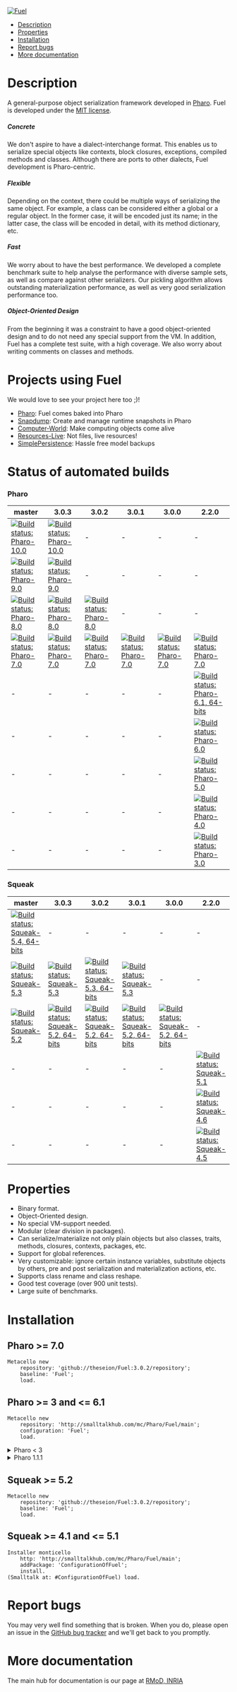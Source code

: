 [![Fuel](resources/logo-fuel-header.png)](http://rmod.inria.fr/web/software/Fuel)

- [Description](#description)
- [Properties](#properties)
- [Installation](#installation)
- [Report bugs](#report-bugs)
- [More documentation](#more-documentation)
# Description
A general-purpose object serialization framework developed in [Pharo](https://pharo.org). Fuel is developed under the [MIT license](http://www.opensource.org/licenses/mit-license.php).
##### Concrete
We don't aspire to have a dialect-interchange format. This enables us to serialize special objects like contexts, block closures, exceptions, compiled methods and classes. Although there are ports to other dialects, Fuel development is Pharo-centric.
##### Flexible
Depending on the context, there could be multiple ways of serializing the same object. For example, a class can be considered either a global or a regular object. In the former case, it will be encoded just its name; in the latter case, the class will be encoded in detail, with its method dictionary, etc.
##### Fast
We worry about to have the best performance. We developed a complete benchmark suite to help analyse the performance with diverse sample sets, as well as compare against other serializers. Our pickling algorithm allows outstanding materialization performance, as well as very good serialization performance too.
##### Object-Oriented Design
From the beginning it was a constraint to have a good object-oriented design and to do not need any special support from the VM. In addition, Fuel has a complete test suite, with a high coverage. We also worry about writing comments on classes and methods.

# Projects using Fuel
We would love to see your project here too ;)!
- [Pharo](http://pharo.org): Fuel comes baked into Pharo
- [Snapdump](https://github.com/zweidenker/snapdump): Create and manage runtime snapshots in Pharo
- [Computer-World](https://github.com/seandenigris/Computer-World): Make computing objects come alive
- [Resources-Live](https://github.com/seandenigris/Resources-Live): Not files, live resources!
- [SimplePersistence](https://github.com/seandenigris/Simple-Persistence): Hassle free model backups

# Status of automated builds
### Pharo
master | 3.0.3 | 3.0.2 | 3.0.1 | 3.0.0 | 2.2.0
------------ | ------------- | ------------ | ------------- | ------------ | -------------
[![Build status: Pharo-10.0](http://badges.herokuapp.com/travis/theseion/Fuel?branch=master&env=BUILD_NAME=Pharo64-10.0&label=10.0-alpha)](http://travis-ci.org/theseion/Fuel) | [![Build status: Pharo-10.0](http://badges.herokuapp.com/travis/theseion/Fuel?branch=3.0.3&env=BUILD_NAME=Pharo64-10.0&label=10.0-alpha)](http://travis-ci.org/theseion/Fuel) | - | - | - | - |
[![Build status: Pharo-9.0](http://badges.herokuapp.com/travis/theseion/Fuel?branch=master&env=BUILD_NAME=Pharo64-9.0&label=9.0)](http://travis-ci.org/theseion/Fuel) | [![Build status: Pharo-9.0](http://badges.herokuapp.com/travis/theseion/Fuel?branch=3.0.3&env=BUILD_NAME=Pharo64-9.0&label=9.0)](http://travis-ci.org/theseion/Fuel) | - | - | - | - |
[![Build status: Pharo-8.0](http://badges.herokuapp.com/travis/theseion/Fuel?branch=master&env=BUILD_NAME=Pharo64-8.0&label=8.0)](http://travis-ci.org/theseion/Fuel) | [![Build status: Pharo-8.0](http://badges.herokuapp.com/travis/theseion/Fuel?branch=3.0.3&env=BUILD_NAME=Pharo64-8.0&label=8.0)](http://travis-ci.org/theseion/Fuel) | [![Build status: Pharo-8.0](http://badges.herokuapp.com/travis/theseion/Fuel?branch=3.0.2&env=BUILD_NAME=Pharo64-8.0&label=8.0)](http://travis-ci.org/theseion/Fuel) | - | - | - |
[![Build status: Pharo-7.0](http://badges.herokuapp.com/travis/theseion/Fuel?branch=master&env=BUILD_NAME=Pharo64-7.0&label=7.0)](http://travis-ci.org/theseion/Fuel) | [![Build status: Pharo-7.0](http://badges.herokuapp.com/travis/theseion/Fuel?branch=master&env=BUILD_NAME=Pharo64-7.0&label=7.0)](http://travis-ci.org/theseion/Fuel) | [![Build status: Pharo-7.0](http://badges.herokuapp.com/travis/theseion/Fuel?branch=3.0.3&env=BUILD_NAME=Pharo64-7.0&label=7.0)](http://travis-ci.org/theseion/Fuel) | [![Build status: Pharo-7.0](http://badges.herokuapp.com/travis/theseion/Fuel?branch=3.0.0&env=BUILD_NAME=Pharo-7.0&label=7.0)](http://travis-ci.org/theseion/Fuel) | [![Build status: Pharo-7.0](http://badges.herokuapp.com/travis/theseion/Fuel?branch=3.0.1&env=BUILD_NAME=Pharo64-7.0&label=7.0)](http://travis-ci.org/theseion/Fuel) | [![Build status: Pharo-7.0](http://badges.herokuapp.com/travis/theseion/Fuel?branch=3.0.0&env=BUILD_NAME=Pharo-7.0&label=7.0)](http://travis-ci.org/theseion/Fuel) | [![Build status: Pharo-7.0](http://badges.herokuapp.com/travis/theseion/Fuel?branch=2.2.0&env=BUILD_NAME=Pharo-7.0&label=7.0)](http://travis-ci.org/theseion/Fuel)
- | - | - | - | - | [![Build status: Pharo-6.1, 64-bits](http://badges.herokuapp.com/travis/theseion/Fuel?branch=2.2.0&env=BUILD_NAME=Pharo-6.1-64&label=6.1,64-bits)](http://travis-ci.org/theseion/Fuel)
- | - | - | - | - | [![Build status: Pharo-6.0](http://badges.herokuapp.com/travis/theseion/Fuel?branch=2.2.0&env=BUILD_NAME=Pharo-6.0&label=6.0)](http://travis-ci.org/theseion/Fuel)
- | - | - | - | - | [![Build status: Pharo-5.0](http://badges.herokuapp.com/travis/theseion/Fuel?branch=2.2.0&env=BUILD_NAME=Pharo-5.0&label=5.0)](http://travis-ci.org/theseion/Fuel)
- | - | - | - | - | [![Build status: Pharo-4.0](http://badges.herokuapp.com/travis/theseion/Fuel?branch=2.2.0&env=BUILD_NAME=Pharo-4.0&label=4.0)](http://travis-ci.org/theseion/Fuel)
- | - | - | - | - | [![Build status: Pharo-3.0](http://badges.herokuapp.com/travis/theseion/Fuel?branch=2.2.0&env=BUILD_NAME=Pharo-3.0&label=3.0)](http://travis-ci.org/theseion/Fuel)

### Squeak
master | 3.0.3 | 3.0.2 | 3.0.1 | 3.0.0 | 2.2.0
------------ | ------------- | ------------ | ------------- | ------------ | -------------
[![Build status: Squeak-5.4, 64-bits](http://badges.herokuapp.com/travis/theseion/Fuel?branch=master&env=BUILD_NAME=Squeak64-5.4&label=5.4-alpha)](http://travis-ci.org/theseion/Fuel) | - | - | - | - | - |
[![Build status: Squeak-5.3](http://badges.herokuapp.com/travis/theseion/Fuel?branch=master&env=BUILD_NAME=Squeak64-5.3&label=5.3)](http://travis-ci.org/theseion/Fuel) | [![Build status: Squeak-5.3](http://badges.herokuapp.com/travis/theseion/Fuel?branch=3.0.3&env=BUILD_NAME=Squeak64-5.3&label=5.3)](http://travis-ci.org/theseion/Fuel) | [![Build status: Squeak-5.3, 64-bits](http://badges.herokuapp.com/travis/theseion/Fuel?branch=3.0.2&env=BUILD_NAME=Squeak64-5.3&label=5.3)](http://travis-ci.org/theseion/Fuel) | [![Build status: Squeak-5.3](http://badges.herokuapp.com/travis/theseion/Fuel?branch=3.0.1&env=BUILD_NAME=Squeak64-5.3&label=5.3)](http://travis-ci.org/theseion/Fuel) | - | - |
[![Build status: Squeak-5.2](http://badges.herokuapp.com/travis/theseion/Fuel?branch=master&env=BUILD_NAME=Squeak64-5.2&label=5.2)](http://travis-ci.org/theseion/Fuel) | [![Build status: Squeak-5.2, 64-bits](http://badges.herokuapp.com/travis/theseion/Fuel?branch=3.0.3&env=BUILD_NAME=Squeak64-5.2&label=5.2)](http://travis-ci.org/theseion/Fuel) | [![Build status: Squeak-5.2, 64-bits](http://badges.herokuapp.com/travis/theseion/Fuel?branch=3.0.2&env=BUILD_NAME=Squeak64-5.2&label=5.2)](http://travis-ci.org/theseion/Fuel) | [![Build status: Squeak-5.2, 64-bits](http://badges.herokuapp.com/travis/theseion/Fuel?branch=3.0.1&env=BUILD_NAME=Squeak64-5.2&label=5.2)](http://travis-ci.org/theseion/Fuel) | [![Build status: Squeak-5.2, 64-bits](http://badges.herokuapp.com/travis/theseion/Fuel?branch=3.0.0&env=BUILD_NAME=Squeak-5.2&label=5.2)](http://travis-ci.org/theseion/Fuel) | - |
- | - | - | - | - | [![Build status: Squeak-5.1](http://badges.herokuapp.com/travis/theseion/Fuel?branch=2.2.0&env=BUILD_NAME=Squeak-5.1&label=5.1)](http://travis-ci.org/theseion/Fuel)
- | - | - | - | - | [![Build status: Squeak-4.6](http://badges.herokuapp.com/travis/theseion/Fuel?branch=2.2.0&env=BUILD_NAME=Squeak-4.6&label=4.6)](http://travis-ci.org/theseion/Fuel)
- | - | - | - | - | [![Build status: Squeak-4.5](http://badges.herokuapp.com/travis/theseion/Fuel?branch=2.2.0&env=BUILD_NAME=Squeak-4.5&label=4.5)](http://travis-ci.org/theseion/Fuel)

# Properties
- Binary format.
- Object-Oriented design.
- No special VM-support needed.
- Modular (clear division in packages).
- Can serialize/materialize not only plain objects but also classes, traits, methods, closures, contexts, packages, etc.
- Support for global references.
- Very customizable: ignore certain instance variables, substitute objects by others, pre and post serialization and materialization actions, etc.
- Supports class rename and class reshape.
- Good test coverage (over 900 unit tests).
- Large suite of benchmarks.


# Installation

## Pharo >= 7.0
```smalltalk
Metacello new
    repository: 'github://theseion/Fuel:3.0.2/repository';
    baseline: 'Fuel';
    load.
```

## Pharo >= 3 and <= 6.1
```smalltalk
Metacello new
    repository: 'http://smalltalkhub.com/mc/Pharo/Fuel/main';
    configuration: 'Fuel';
    load.
```

<details>
  <summary>Pharo < 3</summary>

```smalltalk
Gofer new
    url: 'http://smalltalkhub.com/mc/Pharo/Fuel/main';
    package: 'ConfigurationOfFuel';
    load.
(Smalltalk at: #ConfigurationOfFuel) load.
```
</details>

<details>
  <summary>Pharo 1.1.1</summary>
  
```smalltalk
Gofer new
    url: 'http://smalltalkhub.com/mc/Pharo/Fuel/main';
    package: 'ConfigurationOfFuel';
    load.
(Smalltalk at: #ConfigurationOfFuel) project load: '1.9.4'.
```
</details>

## Squeak >= 5.2
```smalltalk
Metacello new
    repository: 'github://theseion/Fuel:3.0.2/repository';
    baseline: 'Fuel';
    load.
```

## Squeak >= 4.1 and <= 5.1
```smalltalk
Installer monticello
    http: 'http://smalltalkhub.com/mc/Pharo/Fuel/main';
    addPackage: 'ConfigurationOfFuel';
    install.
(Smalltalk at: #ConfigurationOfFuel) load.
```

# Report bugs
You may very well find something that is broken. When you do, please open an issue in the [GitHub bug tracker](https://github.com/theseion/Fuel/issues) and we'll get back to you promptly.

# More documentation
The main hub for documentation is our page at [RMoD, INRIA](http://rmod.inria.fr/web/software/Fuel)
